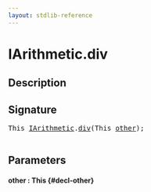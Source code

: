 ```yaml
---
layout: stdlib-reference
---
```


# IArithmetic\.div

## Description





## Signature 

<pre>
This <a href="/stdlib-reference/interfaces/IArithmetic/index" class="code_type">IArithmetic</a>.<a href="/stdlib-reference/interfaces/IArithmetic/div">div</a>(This <a href="/stdlib-reference/interfaces/IArithmetic/div#decl-other" class="code_param">other</a>);

</pre>

## Parameters

#### other  : This {#decl-other}

